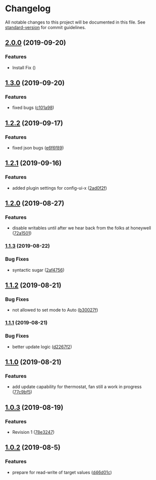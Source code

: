 # Changelog

All notable changes to this project will be documented in this file. See [standard-version](https://github.com/conventional-changelog/standard-version) for commit guidelines.

## [2.0.0](https://github.com/d0n4v4nb3ck3r/homebridge-honeywell-home/compare/v2.0.0...v1.3.0) (2019-09-20)


### Features

* Install Fix ([](https://github.com/d0n4v4nb3ck3r/homebridge-honeywell-home/commit/))



## [1.3.0](https://github.com/d0n4v4nb3ck3r/homebridge-honeywell-home/compare/v1.1.3...v1.2.0) (2019-09-20)


### Features

* fixed bugs ([c101a98](https://github.com/d0n4v4nb3ck3r/homebridge-honeywell-home/commit/c101a98))



## [1.2.2](https://github.com/d0n4v4nb3ck3r/homebridge-honeywell-home/compare/v1.1.3...v1.2.0) (2019-09-17)


### Features

* fixed json bugs ([e6f6f89](https://github.com/d0n4v4nb3ck3r/homebridge-honeywell-home/commit/e6f6f89))



## [1.2.1](https://github.com/d0n4v4nb3ck3r/homebridge-honeywell-home/compare/v1.2.0...v1.2.1) (2019-09-16)


### Features

* added plugin settings for config-ui-x ([2ad0f2f](https://github.com/d0n4v4nb3ck3r/homebridge-honeywell-home/commit/2ad0f2f))



## [1.2.0](https://github.com/d0n4v4nb3ck3r/homebridge-honeywell-home/compare/v1.1.3...v1.2.0) (2019-08-27)


### Features

* disable writables until after we hear back from the folks at honeywell ([72a1501](https://github.com/d0n4v4nb3ck3r/homebridge-honeywell-home/commit/72a1501))



### [1.1.3](https://github.com/d0n4v4nb3ck3r/homebridge-honeywell-home/compare/v1.1.2...v1.1.3) (2019-08-22)


### Bug Fixes

* syntactic sugar ([2af4756](https://github.com/d0n4v4nb3ck3r/homebridge-honeywell-home/commit/2af4756))



## [1.1.2](https://github.com/d0n4v4nb3ck3r/homebridge-honeywell-home/compare/v1.1.1...v1.1.2) (2019-08-21)


### Bug Fixes

* not allowed to set mode to Auto ([b30027f](https://github.com/d0n4v4nb3ck3r/homebridge-honeywell-home/commit/b30027f))



### [1.1.1](https://github.com/d0n4v4nb3ck3r/homebridge-honeywell-home/compare/v1.1.0...v1.1.1) (2019-08-21)


### Bug Fixes

* better update logic ([d2267f2](https://github.com/d0n4v4nb3ck3r/homebridge-honeywell-home/commit/d2267f2))



## [1.1.0](https://github.com/d0n4v4nb3ck3r/homebridge-honeywell-home/compare/v1.0.3...v1.1.0) (2019-08-21)


### Features

* add update capability for thermostat, fan still a work in progress ([77c9bf5](https://github.com/d0n4v4nb3ck3r/homebridge-honeywell-home/commit/77c9bf5))



## [1.0.3](https://github.com/d0n4v4nb3ck3r/homebridge-honeywell-home/compare/v1.0.2...v1.0.3) (2019-08-19)


### Features

* Revision 1  ([78e3247](https://github.com/d0n4v4nb3ck3r/homebridge-honeywell-home/commit/78e3247))



## [1.0.2](https://github.com/d0n4v4nb3ck3r/homebridge-honeywell-home/compare/v1.0.1...v1.0.2) (2019-08-5)


### Features

* prepare for read-write of target values  ([d46d01c](https://github.com/d0n4v4nb3ck3r/homebridge-honeywell-home/commit/d46d01c))
